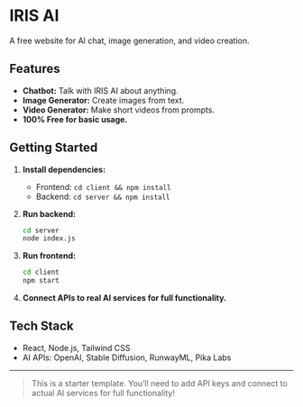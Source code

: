 # IRIS AI

A free website for AI chat, image generation, and video creation.

## Features

- **Chatbot:** Talk with IRIS AI about anything.
- **Image Generator:** Create images from text.
- **Video Generator:** Make short videos from prompts.
- **100% Free for basic usage.**

## Getting Started

1. **Install dependencies:**
   - Frontend: `cd client && npm install`
   - Backend: `cd server && npm install`

2. **Run backend:**
   ```bash
   cd server
   node index.js
   ```

3. **Run frontend:**
   ```bash
   cd client
   npm start
   ```

4. **Connect APIs to real AI services for full functionality.**

## Tech Stack

- React, Node.js, Tailwind CSS
- AI APIs: OpenAI, Stable Diffusion, RunwayML, Pika Labs

---

> This is a starter template. You’ll need to add API keys and connect to actual AI services for full functionality!
